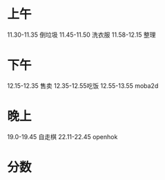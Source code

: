 # 上午
11.30-11.35 倒垃圾
11.45-11.50 洗衣服
11.58-12.15 整理 
# 下午
12.15-12.35 售卖
12.35-12.55吃饭
12.55-13.55 moba2d
# 晚上
19.0-19.45 自走棋
22.11-22.45 openhok
# 分数
